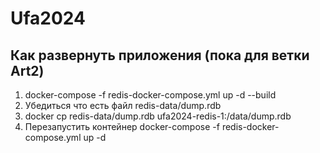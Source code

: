 # Ufa2024

## Как развернуть приложения (пока для ветки Art2)

1. docker-compose -f redis-docker-compose.yml up -d --build
2. Убедиться что есть файл redis-data/dump.rdb
3. docker cp redis-data/dump.rdb ufa2024-redis-1:/data/dump.rdb
4. Перезапустить контейнер docker-compose -f redis-docker-compose.yml up -d
